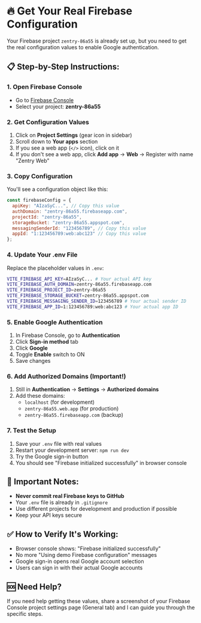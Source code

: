# 🔥 Get Your Real Firebase Configuration

Your Firebase project `zentry-86a55` is already set up, but you need to get the real configuration values to enable Google authentication.

## 📋 Step-by-Step Instructions:

### 1. Open Firebase Console
- Go to [Firebase Console](https://console.firebase.google.com/)
- Select your project: **zentry-86a55**

### 2. Get Configuration Values
1. Click on **Project Settings** (gear icon in sidebar)
2. Scroll down to **Your apps** section
3. If you see a web app (`</>` icon), click on it
4. If you don't see a web app, click **Add app** → **Web** → Register with name "Zentry Web"

### 3. Copy Configuration
You'll see a configuration object like this:
```javascript
const firebaseConfig = {
  apiKey: "AIzaSyC...", // Copy this value
  authDomain: "zentry-86a55.firebaseapp.com",
  projectId: "zentry-86a55", 
  storageBucket: "zentry-86a55.appspot.com",
  messagingSenderId: "123456789", // Copy this value
  appId: "1:123456789:web:abc123" // Copy this value
};
```

### 4. Update Your .env File
Replace the placeholder values in `.env`:

```bash
VITE_FIREBASE_API_KEY=AIzaSyC... # Your actual API key
VITE_FIREBASE_AUTH_DOMAIN=zentry-86a55.firebaseapp.com
VITE_FIREBASE_PROJECT_ID=zentry-86a55
VITE_FIREBASE_STORAGE_BUCKET=zentry-86a55.appspot.com
VITE_FIREBASE_MESSAGING_SENDER_ID=123456789 # Your actual sender ID
VITE_FIREBASE_APP_ID=1:123456789:web:abc123 # Your actual app ID
```

### 5. Enable Google Authentication
1. In Firebase Console, go to **Authentication**
2. Click **Sign-in method** tab
3. Click **Google**
4. Toggle **Enable** switch to ON
5. Save changes

### 6. Add Authorized Domains (Important!)
1. Still in **Authentication** → **Settings** → **Authorized domains**
2. Add these domains:
   - `localhost` (for development)
   - `zentry-86a55.web.app` (for production)
   - `zentry-86a55.firebaseapp.com` (backup)

### 7. Test the Setup
1. Save your `.env` file with real values
2. Restart your development server: `npm run dev`
3. Try the Google sign-in button
4. You should see "Firebase initialized successfully" in browser console

## 🚨 Important Notes:
- **Never commit real Firebase keys to GitHub**
- Your `.env` file is already in `.gitignore`
- Use different projects for development and production if possible
- Keep your API keys secure

## ✅ How to Verify It's Working:
- Browser console shows: "Firebase initialized successfully"
- No more "Using demo Firebase configuration" messages  
- Google sign-in opens real Google account selection
- Users can sign in with their actual Google accounts

## 🆘 Need Help?
If you need help getting these values, share a screenshot of your Firebase Console project settings page (General tab) and I can guide you through the specific steps.